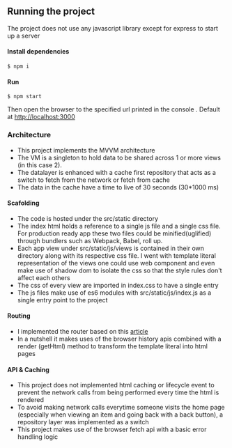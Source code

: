 ## Running the project
The project does not use any javascript library except for express to start up a server 
#### Install dependencies
```
$ npm i
```
#### Run
```
$ npm start
```
Then open the browser to the specified url printed in the console . Default at [http://localhost:3000](http://localhost:3000) 
### Architecture
 - This project implements the MVVM architecture
 - The VM is a singleton to hold data to be shared across  1 or more views (in this case 2).
 - The datalayer is enhanced with a cache first repository that acts as a switch to fetch from the network or fetch from cache
 - The data in the cache have a time to live of 30 seconds (30*1000 ms)
#### Scafolding
- The code is hosted under the  src/static directory
- The index html holds a reference to a single js file and a single css file. For production ready app these two files could be minified(uglified)
  through bundlers such as Webpack, Babel, roll up. 
- Each app view under src/static/js/views is contained in their own directory along with its respective css file. I went with template literal 
  representation of the views one could use web component and even make use of shadow dom to isolate the css so that the style rules don't affect each others
- The css  of every view are imported in index.css to have a single entry
- The js files make use of es6 modules with src/static/js/index.js as a single entry point to the project
#### Routing
- I implemented the router based on this  [article](https://www.youtube.com/watch?v=6BozpmSjk-Y)
- In a nutshell it makes uses of the browser history apis combined with a render (getHtml) method to transform the template literal into html pages
#### API & Caching
- This project does not implemented html caching or lifecycle event to prevent the network calls from being performed every time the html is rendered
- To avoid making network calls everytime someone visits the home page (especially when viewing an item and going back with a back button),
 a repository layer was implemented as a switch
- This project makes use of the browser fetch api with a basic error handling logic